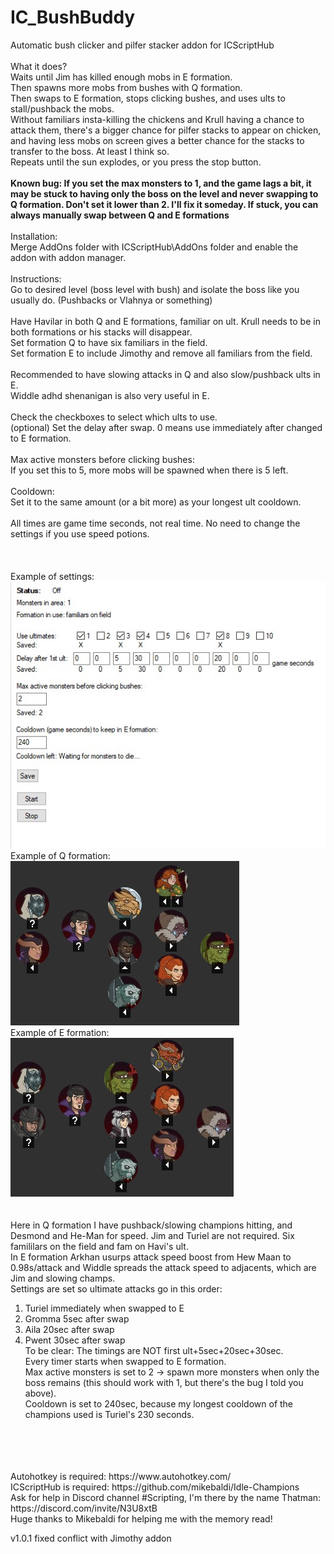 # IC_BushBuddy </br>
 Automatic bush clicker and pilfer stacker addon for ICScriptHub </br>
 </br>
What it does? </br>
Waits until Jim has killed enough mobs in E formation. </br>
Then spawns more mobs from bushes with Q formation. </br>
Then swaps to E formation, stops clicking bushes, and uses ults to stall/pushback the mobs. </br>
Without familiars insta-killing the chickens and Krull having a chance to attack them, there's a bigger chance for pilfer stacks to appear on chicken, and having less mobs on screen gives a better chance for the stacks to transfer to the boss. At least I think so.</br>
Repeats until the sun explodes, or you press the stop button. </br>
 </br>
 <b>Known bug: If you set the max monsters to 1, and the game lags a bit, it may be stuck to having only the boss on the level and never swapping to Q formation. Don't set it lower than 2. I'll fix it someday. If stuck, you can always manually swap between Q and E formations</br></b>
 </br>
Installation: </br>
Merge AddOns folder with ICScriptHub\AddOns folder and enable the addon with addon manager. </br>
 </br>
Instructions: </br>
Go to desired level (boss level with bush) and isolate the boss like you usually do. (Pushbacks or Vlahnya or something)</br>
 </br>
Have Havilar in both Q and E formations, familiar on ult. Krull needs to be in both formations or his stacks will disappear.</br>
Set formation Q to have six familiars in the field. </br>
Set formation E to include Jimothy and remove all familiars from the field.</br>
 </br>
Recommended to have slowing attacks in Q and also slow/pushback ults in E. </br>
Widdle adhd shenanigan is also very useful in E. </br>
 </br>
Check the checkboxes to select which ults to use. </br>
(optional) Set the delay after swap. 0 means use immediately after changed to E formation. </br>
 </br>
Max active monsters before clicking bushes: </br>
If you set this to 5, more mobs will be spawned when there is 5 left.</br>
 </br>
Cooldown: </br>
Set it to the same amount (or a bit more) as your longest ult cooldown. </br>
 </br>
All times are game time seconds, not real time. No need to change the settings if you use speed potions. </br>
 </br>
 </br>
 </br>
 Example of settings:</br>
 ![settings](settings.jpg?raw=true "Settings example") </br>
Example of Q formation: </br>
  ![q](Q_formation.jpg?raw=true "Q formation example") </br>
Example of E formation: </br>
 ![e](E_formation.jpg?raw=true "E formation example") </br>
</br>
</br>
 Here in Q formation I have pushback/slowing champions hitting, and Desmond and He-Man for speed. Jim and Turiel are not required. Six famililars on the field and fam on Havi's ult.</br>
 In E formation Arkhan usurps attack speed boost from Hew Maan to 0.98s/attack and Widdle spreads the attack speed to adjacents, which are Jim and slowing champs.</br>
 Settings are set so ultimate attacks go in this order:</br>
 1. Turiel immediately when swapped to E</br>
 2. Gromma 5sec after swap</br>
 3. Aila 20sec after swap</br>
 4. Pwent 30sec after swap</br>
 To be clear: The timings are NOT first ult+5sec+20sec+30sec.</br>
 Every timer starts when swapped to E formation.</br>
 Max active monsters is set to 2 -> spawn more monsters when only the boss remains (this should work with 1, but there's the bug I told you above).</br>
 Cooldown is set to 240sec, because my longest cooldown of the champions used is Turiel's 230 seconds.</br>
 </br>
 </br>
 </br>
 </br>
Autohotkey is required: https://www.autohotkey.com/ </br>
ICScriptHub is required: https://github.com/mikebaldi/Idle-Champions </br>
Ask for help in Discord channel #Scripting, I'm there by the name Thatman: https://discord.com/invite/N3U8xtB </br>
Huge thanks to Mikebaldi for helping me with the memory read!

v1.0.1 fixed conflict with Jimothy addon
